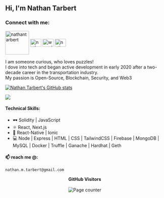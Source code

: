<h2 align="left">Hi, I'm Nathan Tarbert</h2>
<p align="left">

<h3 align="left">Connect with me:</h3>
<p align="left">
<a href="https://dev.to/nathan_tarbert" target="blank"><img align="center" src="https://ziadoua.github.io/m3-Markdown-Badges/badges/Devto/devto3.svg" alt="nathantarbert" height="75" width="75" /></a>
<a href="https://twitter.com/nathan_tarbert" target="blank"><img align="center" src="https://raw.githubusercontent.com/rahuldkjain/github-profile-readme-generator/master/src/images/icons/Social/twitter.svg" alt="nathantarbert" height="25" width="35" /></a>
<a href="https://www.linkedin.com/in/nathan-tarbert" target="blank"><img align="center" src="https://raw.githubusercontent.com/rahuldkjain/github-profile-readme-generator/master/src/images/icons/Social/linked-in-alt.svg" alt="www.linkedin.com/in/nathan-tarbert" height="25" width="35" /></a>
<a href="https://instagram.com/nathan_tarbert" target="blank"><img align="center" src="https://raw.githubusercontent.com/rahuldkjain/github-profile-readme-generator/master/src/images/icons/Social/instagram.svg" alt="nathantarbert" height="25" width="35" /></a>
</p>

<p>
I am someone curious, who loves puzzles! <br>
I dove into tech and began active development in early 2020 after a two-decade career in the transportation industry. <br>
My passion is Open-Source, Blockchain, Security, and Web3 <br>
</p>

<a href="http://www.github.com/NathanTarbert"><img src="https://github-readme-stats.vercel.app/api?username=NathanTarbert&show_icons=true&hide=&count_private=true&title_color=0891b2&text_color=ffffff&icon_color=0891b2&bg_color=1c1917&hide_border=true&show_icons=true" alt="Nathan Tarbert's GitHub stats" /></a>

<a href="http://www.github.com/NathanTarbert"><img src="https://github-readme-streak-stats.herokuapp.com/?user=NathanTarbert&stroke=ffffff&background=1c1917&ring=0891b2&fire=0891b2&currStreakNum=ffffff&currStreakLabel=0891b2&sideNums=ffffff&sideLabels=ffffff&dates=ffffff&hide_border=true" /></a>

#### Technical Skills:
* 🕶️ Solidity | JavaScript
* ⚛  React, Next.js
* 📱 React-Native | Ionic
* 💻 Node | Express | HTML | CSS | TailwindCSS | Firebase | MongoDB | MySQL | Docker | Truffle | Ganache | Hardhat | Geth


#### 📫 reach me @: 

`nathan.m.tarbert@gmail.com`


 <p align="center">
  <b>GitHub Visitors</b>
  <br>
  <br>
<img alt="Page counter" src="https://profile-counter.glitch.me/NathanTarbert/count.svg">
</p>









